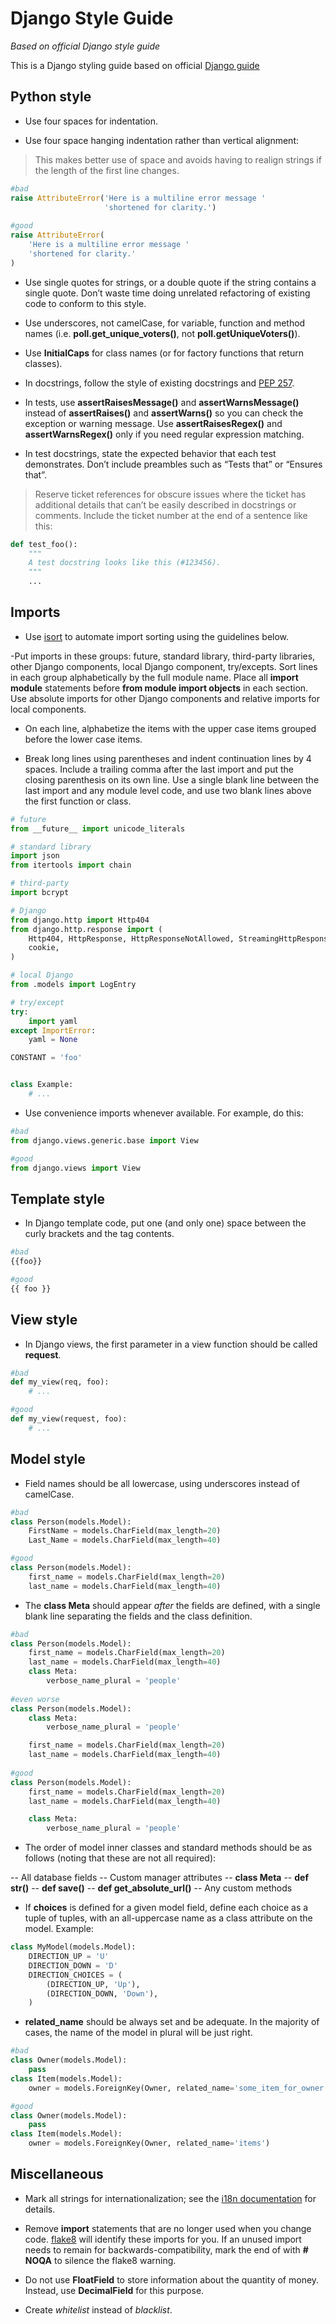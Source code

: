 # Django Style Guide

*Based on official Django style guide*

This is a Django styling guide based on official [Django guide](https://docs.djangoproject.com/en/dev/internals/contributing/writing-code/coding-style/)</a>

## Python style

- Use four spaces for indentation.

- Use four space hanging indentation rather than vertical alignment:

> This makes better use of space and avoids having to realign strings if the length of the first line changes.

```python
#bad
raise AttributeError('Here is a multiline error message '
                     'shortened for clarity.')
                     
#good                     
raise AttributeError(
    'Here is a multiline error message '
    'shortened for clarity.'
)
```

- Use single quotes for strings, or a double quote if the string contains a single quote. Don’t waste time doing unrelated refactoring of existing code to conform to this style.

- Use underscores, not camelCase, for variable, function and method names (i.e. **poll.get_unique_voters()**, not **poll.getUniqueVoters()**).

- Use **InitialCaps** for class names (or for factory functions that return classes).

- In docstrings, follow the style of existing docstrings and [PEP 257](https://www.python.org/dev/peps/pep-0257/).

- In tests, use **assertRaisesMessage()** and **assertWarnsMessage()** instead of **assertRaises()** and **assertWarns()** so you can check the exception or warning message. Use **assertRaisesRegex()** and **assertWarnsRegex()** only if you need regular expression matching.

- In test docstrings, state the expected behavior that each test demonstrates. Don’t include preambles such as “Tests that” or “Ensures that”.

> Reserve ticket references for obscure issues where the ticket has additional details that can’t be easily described in docstrings or comments. Include the ticket number at the end of a sentence like this:

```python
def test_foo():
    """
    A test docstring looks like this (#123456).
    """
    ...
```

## Imports

- Use [isort](https://github.com/timothycrosley/isort#readme) to automate import sorting using the guidelines below.

-Put imports in these groups: future, standard library, third-party libraries, other Django components, local Django component, try/excepts. Sort lines in each group alphabetically by the full module name. Place all **import module** statements before **from module import objects** in each section. Use absolute imports for other Django components and relative imports for local components.

- On each line, alphabetize the items with the upper case items grouped before the lower case items.

- Break long lines using parentheses and indent continuation lines by 4 spaces. Include a trailing comma after the last import and put the closing parenthesis on its own line. Use a single blank line between the last import and any module level code, and use two blank lines above the first function or class.

```python
# future
from __future__ import unicode_literals

# standard library
import json
from itertools import chain

# third-party
import bcrypt

# Django
from django.http import Http404
from django.http.response import (
    Http404, HttpResponse, HttpResponseNotAllowed, StreamingHttpResponse,
    cookie,
)

# local Django
from .models import LogEntry

# try/except
try:
    import yaml
except ImportError:
    yaml = None

CONSTANT = 'foo'


class Example:
    # ...
```

- Use convenience imports whenever available. For example, do this:

```python
#bad
from django.views.generic.base import View

#good
from django.views import View
```

## Template style

- In Django template code, put one (and only one) space between the curly brackets and the tag contents.

```python
#bad
{{foo}}

#good
{{ foo }}
```

## View style

- In Django views, the first parameter in a view function should be called **request**.

```python
#bad
def my_view(req, foo):
    # ...

#good
def my_view(request, foo):
    # ...
```

## Model style

- Field names should be all lowercase, using underscores instead of camelCase.

```python
#bad
class Person(models.Model):
    FirstName = models.CharField(max_length=20)
    Last_Name = models.CharField(max_length=40)

#good
class Person(models.Model):
    first_name = models.CharField(max_length=20)
    last_name = models.CharField(max_length=40)
```

- The **class Meta** should appear *after* the fields are defined, with a single blank line separating the fields and the class definition.

```python
#bad
class Person(models.Model):
    first_name = models.CharField(max_length=20)
    last_name = models.CharField(max_length=40)
    class Meta:
        verbose_name_plural = 'people'
        
#even worse
class Person(models.Model):
    class Meta:
        verbose_name_plural = 'people'

    first_name = models.CharField(max_length=20)
    last_name = models.CharField(max_length=40)
    
#good
class Person(models.Model):
    first_name = models.CharField(max_length=20)
    last_name = models.CharField(max_length=40)

    class Meta:
        verbose_name_plural = 'people'
```

- The order of model inner classes and standard methods should be as follows (noting that these are not all required):

-- All database fields
-- Custom manager attributes
-- **class Meta**
-- **def __str__()**
-- **def save()**
-- **def get_absolute_url()**
-- Any custom methods

- If **choices** is defined for a given model field, define each choice as a tuple of tuples, with an all-uppercase name as a class attribute on the model. Example:

```python
class MyModel(models.Model):
    DIRECTION_UP = 'U'
    DIRECTION_DOWN = 'D'
    DIRECTION_CHOICES = (
        (DIRECTION_UP, 'Up'),
        (DIRECTION_DOWN, 'Down'),
    )
```

- **related_name** should be always set and be adequate. In the majority of cases, the name of the model in plural will be just right.

```python
#bad
class Owner(models.Model):
    pass
class Item(models.Model):
    owner = models.ForeignKey(Owner, related_name='some_item_for_owner')

#good
class Owner(models.Model):
    pass
class Item(models.Model):
    owner = models.ForeignKey(Owner, related_name='items')
```

## Miscellaneous

- Mark all strings for internationalization; see the [i18n documentation](https://docs.djangoproject.com/en/2.1/topics/i18n/) for details.

- Remove **import** statements that are no longer used when you change code. [flake8](https://pypi.org/project/flake8/) will identify these imports for you. If an unused import needs to remain for backwards-compatibility, mark the end of with **# NOQA** to silence the flake8 warning.

- Do not use **FloatField** to store information about the quantity of money. Instead, use **DecimalField** for this purpose. 

- Create *whitelist* instead of *blacklist*.
 

